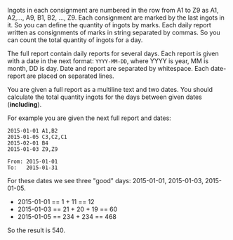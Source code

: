 Ingots in each consignment are numbered in the row from A1 to Z9 as
A1, A2,..., A9, B1, B2, ..., Z9. Each consignment are marked by the last ingots in it.
So you can define the quantity of ingots by marks.
Each daily report written as consignments of marks in string separated by commas.
So you can count the total quantity of ingots for a day.

The full report contain daily reports for several days.
Each report is given with a date in the next format:
`YYYY-MM-DD`, where YYYY is year, MM is month, DD is day.
Date and report are separated by whitespace. Each date-report are placed on separated lines.

You are given a full report as a multiline text and two dates.
You should calculate the total quantity ingots for the days between given dates (**including**).

For example you are given the next full report and dates:

```
2015-01-01 A1,B2
2015-01-05 C3,C2,C1
2015-02-01 B4
2015-01-03 Z9,Z9

From: 2015-01-01
To:   2015-01-31
```

For these dates we see three "good" days: 2015-01-01, 2015-01-03, 2015-01-05.
- 2015-01-01 == 1 + 11 == 12
- 2015-01-03 == 21 + 20 + 19 == 60
- 2015-01-05 == 234 + 234 == 468

So the result is 540.
